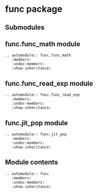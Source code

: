 # func package

## Submodules

## func.func_math module

```{eval-rst}
.. automodule:: func.func_math
   :members:
   :undoc-members:
   :show-inheritance:
```

## func.func_read_exp module

```{eval-rst}
.. automodule:: func.func_read_exp
   :members:
   :undoc-members:
   :show-inheritance:
```

## func.jit_pop module

```{eval-rst}
.. automodule:: func.jit_pop
   :members:
   :undoc-members:
   :show-inheritance:
```

## Module contents

```{eval-rst}
.. automodule:: func
   :members:
   :undoc-members:
   :show-inheritance:
```
